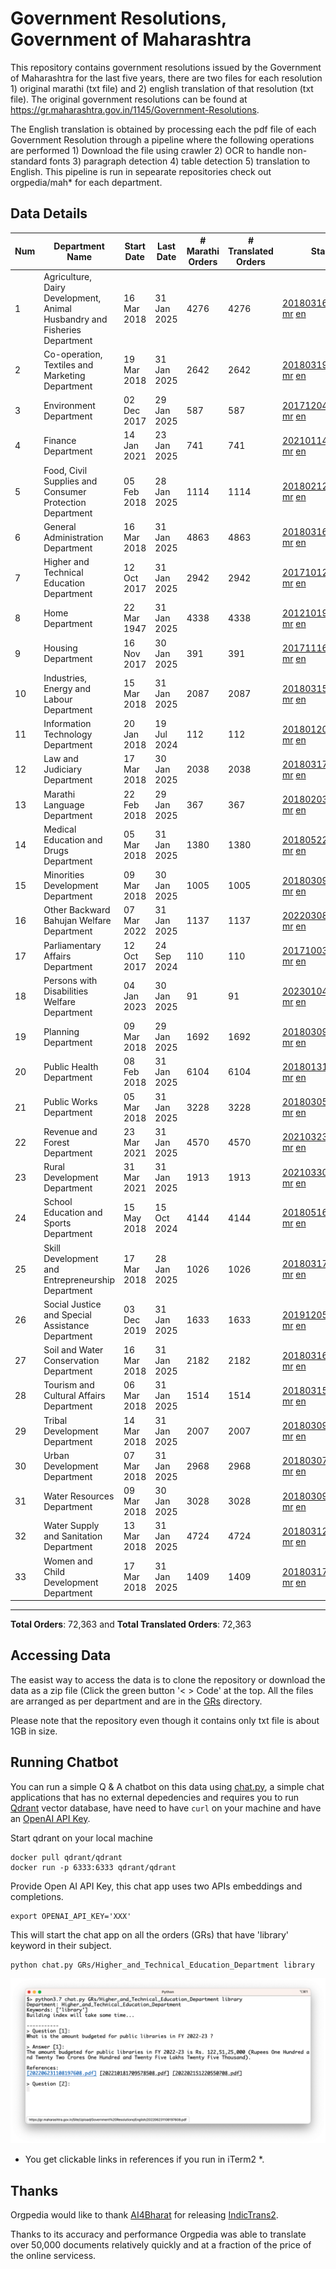 # Government Resolutions, Government of Maharashtra

This repository contains government resolutions issued by the Government of Maharashtra for the last five years, there are two files for each resolution 1) original marathi (txt file) and 2) english translation of that resolution (txt file). The original government resolutions can be found at https://gr.maharashtra.gov.in/1145/Government-Resolutions.

The English translation is obtained by processing each the pdf file of each Government Resolution through a pipeline where the following operations are performed 1) Download the file using crawler 2) OCR to handle non-standard fonts 3) paragraph detection 4) table  detection 5) translation to English. This pipeline is run in sepearate repositories check out orgpedia/mah* for each department.


## Data Details

| Num | Department Name | Start Date | Last Date | # Marathi Orders | # Translated Orders | Starting Order | Last Order |
| --- | --------------- | ---------- | --------- | ---------------- | ------------------- | -------------- | ---------- |
| 1 | Agriculture, Dairy Development, Animal Husbandry and Fisheries Department | 16 Mar 2018 | 31 Jan 2025 | 4276 | 4276 | [201803161624182101.pdf](https://gr.maharashtra.gov.in/Site/Upload/Government%20Resolutions/English/201803161624182101.pdf) [mr](GRs/Agriculture,_Dairy_Development,_Animal_Husbandry_and_Fisheries_Department/201803161624182101.pdf.mr.txt) [en](GRs/Agriculture,_Dairy_Development,_Animal_Husbandry_and_Fisheries_Department/201803161624182101.pdf.en.txt) | [202501311921321801.pdf](https://gr.maharashtra.gov.in/Site/Upload/Government%20Resolutions/English/202501311921321801.pdf) [mr](GRs/Agriculture,_Dairy_Development,_Animal_Husbandry_and_Fisheries_Department/202501311921321801.pdf.mr.txt) [en](GRs/Agriculture,_Dairy_Development,_Animal_Husbandry_and_Fisheries_Department/202501311921321801.pdf.en.txt) |
| 2 | Co-operation, Textiles and Marketing Department | 19 Mar 2018 | 31 Jan 2025 | 2642 | 2642 | [201803191257576702.pdf](https://gr.maharashtra.gov.in/Site/Upload/Government%20Resolutions/English/201803191257576702.pdf) [mr](GRs/Co-operation,_Textiles_and_Marketing_Department/201803191257576702.pdf.mr.txt) [en](GRs/Co-operation,_Textiles_and_Marketing_Department/201803191257576702.pdf.en.txt) | [202501311734267802.pdf](https://gr.maharashtra.gov.in/Site/Upload/Government%20Resolutions/English/202501311734267802.pdf) [mr](GRs/Co-operation,_Textiles_and_Marketing_Department/202501311734267802.pdf.mr.txt) [en](GRs/Co-operation,_Textiles_and_Marketing_Department/202501311734267802.pdf.en.txt) |
| 3 | Environment Department | 02 Dec 2017 | 29 Jan 2025 | 587 | 587 | [201712041147216904.pdf](https://gr.maharashtra.gov.in/Site/Upload/Government%20Resolutions/English/201712041147216904.pdf) [mr](GRs/Environment_Department/201712041147216904.pdf.mr.txt) [en](GRs/Environment_Department/201712041147216904.pdf.en.txt) | [202501291632499904.pdf](https://gr.maharashtra.gov.in/Site/Upload/Government%20Resolutions/English/202501291632499904.pdf) [mr](GRs/Environment_Department/202501291632499904.pdf.mr.txt) [en](GRs/Environment_Department/202501291632499904.pdf.en.txt) |
| 4 | Finance Department | 14 Jan 2021 | 23 Jan 2025 | 741 | 741 | [202101141237329905.pdf](https://gr.maharashtra.gov.in/Site/Upload/Government%20Resolutions/English/202101141237329905.pdf) [mr](GRs/Finance_Department/202101141237329905.pdf.mr.txt) [en](GRs/Finance_Department/202101141237329905.pdf.en.txt) | [202501231755017605.pdf](https://gr.maharashtra.gov.in/Site/Upload/Government%20Resolutions/English/202501231755017605.pdf) [mr](GRs/Finance_Department/202501231755017605.pdf.mr.txt) [en](GRs/Finance_Department/202501231755017605.pdf.en.txt) |
| 5 | Food, Civil Supplies and Consumer Protection Department | 05 Feb 2018 | 28 Jan 2025 | 1114 | 1114 | [201802121244545806.pdf](https://gr.maharashtra.gov.in/Site/Upload/Government%20Resolutions/English/201802121244545806.pdf) [mr](GRs/Food,_Civil_Supplies_and_Consumer_Protection_Department/201802121244545806.pdf.mr.txt) [en](GRs/Food,_Civil_Supplies_and_Consumer_Protection_Department/201802121244545806.pdf.en.txt) | [202501281156513506.pdf](https://gr.maharashtra.gov.in/Site/Upload/Government%20Resolutions/English/202501281156513506.pdf) [mr](GRs/Food,_Civil_Supplies_and_Consumer_Protection_Department/202501281156513506.pdf.mr.txt) [en](GRs/Food,_Civil_Supplies_and_Consumer_Protection_Department/202501281156513506.pdf.en.txt) |
| 6 | General Administration Department | 16 Mar 2018 | 31 Jan 2025 | 4863 | 4863 | [201803161224022707.pdf](https://gr.maharashtra.gov.in/Site/Upload/Government%20Resolutions/English/201803161224022707.pdf) [mr](GRs/General_Administration_Department/201803161224022707.pdf.mr.txt) [en](GRs/General_Administration_Department/201803161224022707.pdf.en.txt) | [202501311829592907.pdf](https://gr.maharashtra.gov.in/Site/Upload/Government%20Resolutions/English/202501311829592907.pdf) [mr](GRs/General_Administration_Department/202501311829592907.pdf.mr.txt) [en](GRs/General_Administration_Department/202501311829592907.pdf.en.txt) |
| 7 | Higher and Technical Education Department | 12 Oct 2017 | 31 Jan 2025 | 2942 | 2942 | [201710121514029708.pdf](https://gr.maharashtra.gov.in/Site/Upload/Government%20Resolutions/English/201710121514029708.pdf) [mr](GRs/Higher_and_Technical_Education_Department/201710121514029708.pdf.mr.txt) [en](GRs/Higher_and_Technical_Education_Department/201710121514029708.pdf.en.txt) | [202501311217163708.pdf](https://gr.maharashtra.gov.in/Site/Upload/Government%20Resolutions/English/202501311217163708.pdf) [mr](GRs/Higher_and_Technical_Education_Department/202501311217163708.pdf.mr.txt) [en](GRs/Higher_and_Technical_Education_Department/202501311217163708.pdf.en.txt) |
| 8 | Home Department | 22 Mar 1947 | 31 Jan 2025 | 4338 | 4338 | [201210191648552129.pdf](https://gr.maharashtra.gov.in/Site/Upload/Government%20Resolutions/English/201210191648552129.pdf) [mr](GRs/Home_Department/201210191648552129.pdf.mr.txt) [en](GRs/Home_Department/201210191648552129.pdf.en.txt) | [202501311744518829.pdf](https://gr.maharashtra.gov.in/Site/Upload/Government%20Resolutions/English/202501311744518829.pdf) [mr](GRs/Home_Department/202501311744518829.pdf.mr.txt) [en](GRs/Home_Department/202501311744518829.pdf.en.txt) |
| 9 | Housing Department | 16 Nov 2017 | 30 Jan 2025 | 391 | 391 | [201711161447076609.pdf](https://gr.maharashtra.gov.in/Site/Upload/Government%20Resolutions/English/201711161447076609.pdf) [mr](GRs/Housing_Department/201711161447076609.pdf.mr.txt) [en](GRs/Housing_Department/201711161447076609.pdf.en.txt) | [202501301452001209.pdf](https://gr.maharashtra.gov.in/Site/Upload/Government%20Resolutions/English/202501301452001209.pdf) [mr](GRs/Housing_Department/202501301452001209.pdf.mr.txt) [en](GRs/Housing_Department/202501301452001209.pdf.en.txt) |
| 10 | Industries, Energy and Labour Department | 15 Mar 2018 | 31 Jan 2025 | 2087 | 2087 | [201803151204055010.pdf](https://gr.maharashtra.gov.in/Site/Upload/Government%20Resolutions/English/201803151204055010.pdf) [mr](GRs/Industries,_Energy_and_Labour_Department/201803151204055010.pdf.mr.txt) [en](GRs/Industries,_Energy_and_Labour_Department/201803151204055010.pdf.en.txt) | [202501311707402610.pdf](https://gr.maharashtra.gov.in/Site/Upload/Government%20Resolutions/English/202501311707402610.pdf) [mr](GRs/Industries,_Energy_and_Labour_Department/202501311707402610.pdf.mr.txt) [en](GRs/Industries,_Energy_and_Labour_Department/202501311707402610.pdf.en.txt) |
| 11 | Information Technology Department | 20 Jan 2018 | 19 Jul 2024 | 112 | 112 | [201801201843024511.pdf](https://gr.maharashtra.gov.in/Site/Upload/Government%20Resolutions/English/201801201843024511.pdf) [mr](GRs/Information_Technology_Department/201801201843024511.pdf.mr.txt) [en](GRs/Information_Technology_Department/201801201843024511.pdf.en.txt) | [202407191742379111.pdf](https://gr.maharashtra.gov.in/Site/Upload/Government%20Resolutions/English/202407191742379111.pdf) [mr](GRs/Information_Technology_Department/202407191742379111.pdf.mr.txt) [en](GRs/Information_Technology_Department/202407191742379111.pdf.en.txt) |
| 12 | Law and Judiciary Department | 17 Mar 2018 | 30 Jan 2025 | 2038 | 2038 | [201803171129290212.pdf](https://gr.maharashtra.gov.in/Site/Upload/Government%20Resolutions/English/201803171129290212.pdf) [mr](GRs/Law_and_Judiciary_Department/201803171129290212.pdf.mr.txt) [en](GRs/Law_and_Judiciary_Department/201803171129290212.pdf.en.txt) | [202501301625005912.pdf](https://gr.maharashtra.gov.in/Site/Upload/Government%20Resolutions/English/202501301625005912.pdf) [mr](GRs/Law_and_Judiciary_Department/202501301625005912.pdf.mr.txt) [en](GRs/Law_and_Judiciary_Department/202501301625005912.pdf.en.txt) |
| 13 | Marathi Language Department | 22 Feb 2018 | 29 Jan 2025 | 367 | 367 | [201802031549154233.pdf](https://gr.maharashtra.gov.in/Site/Upload/Government%20Resolutions/English/201802031549154233.pdf) [mr](GRs/Marathi_Language_Department/201802031549154233.pdf.mr.txt) [en](GRs/Marathi_Language_Department/201802031549154233.pdf.en.txt) | [202501291731111733.pdf](https://gr.maharashtra.gov.in/Site/Upload/Government%20Resolutions/English/202501291731111733.pdf) [mr](GRs/Marathi_Language_Department/202501291731111733.pdf.mr.txt) [en](GRs/Marathi_Language_Department/202501291731111733.pdf.en.txt) |
| 14 | Medical Education and Drugs Department | 05 Mar 2018 | 31 Jan 2025 | 1380 | 1380 | [201805221424292513.pdf](https://gr.maharashtra.gov.in/Site/Upload/Government%20Resolutions/English/201805221424292513.pdf) [mr](GRs/Medical_Education_and_Drugs_Department/201805221424292513.pdf.mr.txt) [en](GRs/Medical_Education_and_Drugs_Department/201805221424292513.pdf.en.txt) | [202501311248493813.pdf](https://gr.maharashtra.gov.in/Site/Upload/Government%20Resolutions/English/202501311248493813.pdf) [mr](GRs/Medical_Education_and_Drugs_Department/202501311248493813.pdf.mr.txt) [en](GRs/Medical_Education_and_Drugs_Department/202501311248493813.pdf.en.txt) |
| 15 | Minorities Development Department | 09 Mar 2018 | 30 Jan 2025 | 1005 | 1005 | [201803091218355314.pdf](https://gr.maharashtra.gov.in/Site/Upload/Government%20Resolutions/English/201803091218355314.pdf) [mr](GRs/Minorities_Development_Department/201803091218355314.pdf.mr.txt) [en](GRs/Minorities_Development_Department/201803091218355314.pdf.en.txt) | [202501301814487314.pdf](https://gr.maharashtra.gov.in/Site/Upload/Government%20Resolutions/English/202501301814487314.pdf) [mr](GRs/Minorities_Development_Department/202501301814487314.pdf.mr.txt) [en](GRs/Minorities_Development_Department/202501301814487314.pdf.en.txt) |
| 16 | Other Backward Bahujan Welfare Department | 07 Mar 2022 | 31 Jan 2025 | 1137 | 1137 | [202203081752439334.pdf](https://gr.maharashtra.gov.in/Site/Upload/Government%20Resolutions/English/202203081752439334.pdf) [mr](GRs/Other_Backward_Bahujan_Welfare_Department/202203081752439334.pdf.mr.txt) [en](GRs/Other_Backward_Bahujan_Welfare_Department/202203081752439334.pdf.en.txt) | [202501311719321734.pdf](https://gr.maharashtra.gov.in/Site/Upload/Government%20Resolutions/English/202501311719321734.pdf) [mr](GRs/Other_Backward_Bahujan_Welfare_Department/202501311719321734.pdf.mr.txt) [en](GRs/Other_Backward_Bahujan_Welfare_Department/202501311719321734.pdf.en.txt) |
| 17 | Parliamentary Affairs Department | 12 Oct 2017 | 24 Sep 2024 | 110 | 110 | [201710031642378615.pdf](https://gr.maharashtra.gov.in/Site/Upload/Government%20Resolutions/English/201710031642378615.pdf) [mr](GRs/Parliamentary_Affairs_Department/201710031642378615.pdf.mr.txt) [en](GRs/Parliamentary_Affairs_Department/201710031642378615.pdf.en.txt) | [202409241152433515.pdf](https://gr.maharashtra.gov.in/Site/Upload/Government%20Resolutions/English/202409241152433515.pdf) [mr](GRs/Parliamentary_Affairs_Department/202409241152433515.pdf.mr.txt) [en](GRs/Parliamentary_Affairs_Department/202409241152433515.pdf.en.txt) |
| 18 | Persons with Disabilities Welfare Department | 04 Jan 2023 | 30 Jan 2025 | 91 | 91 | [202301041906309635.pdf](https://gr.maharashtra.gov.in/Site/Upload/Government%20Resolutions/English/202301041906309635.pdf) [mr](GRs/Persons_with_Disabilities_Welfare_Department/202301041906309635.pdf.mr.txt) [en](GRs/Persons_with_Disabilities_Welfare_Department/202301041906309635.pdf.en.txt) | [202501301714002335.pdf](https://gr.maharashtra.gov.in/Site/Upload/Government%20Resolutions/English/202501301714002335.pdf) [mr](GRs/Persons_with_Disabilities_Welfare_Department/202501301714002335.pdf.mr.txt) [en](GRs/Persons_with_Disabilities_Welfare_Department/202501301714002335.pdf.en.txt) |
| 19 | Planning Department | 09 Mar 2018 | 29 Jan 2025 | 1692 | 1692 | [201803091441032716.pdf](https://gr.maharashtra.gov.in/Site/Upload/Government%20Resolutions/English/201803091441032716.pdf) [mr](GRs/Planning_Department/201803091441032716.pdf.mr.txt) [en](GRs/Planning_Department/201803091441032716.pdf.en.txt) | [202501291715251116.pdf](https://gr.maharashtra.gov.in/Site/Upload/Government%20Resolutions/English/202501291715251116.pdf) [mr](GRs/Planning_Department/202501291715251116.pdf.mr.txt) [en](GRs/Planning_Department/202501291715251116.pdf.en.txt) |
| 20 | Public Health Department | 08 Feb 2018 | 31 Jan 2025 | 6104 | 6104 | [201801311722275417.pdf](https://gr.maharashtra.gov.in/Site/Upload/Government%20Resolutions/English/201801311722275417.pdf) [mr](GRs/Public_Health_Department/201801311722275417.pdf.mr.txt) [en](GRs/Public_Health_Department/201801311722275417.pdf.en.txt) | [202501311628173317.pdf](https://gr.maharashtra.gov.in/Site/Upload/Government%20Resolutions/English/202501311628173317.pdf) [mr](GRs/Public_Health_Department/202501311628173317.pdf.mr.txt) [en](GRs/Public_Health_Department/202501311628173317.pdf.en.txt) |
| 21 | Public Works Department | 05 Mar 2018 | 31 Jan 2025 | 3228 | 3228 | [201803051515468118.pdf](https://gr.maharashtra.gov.in/Site/Upload/Government%20Resolutions/English/201803051515468118.pdf) [mr](GRs/Public_Works_Department/201803051515468118.pdf.mr.txt) [en](GRs/Public_Works_Department/201803051515468118.pdf.en.txt) | [202501311806552318.pdf](https://gr.maharashtra.gov.in/Site/Upload/Government%20Resolutions/English/202501311806552318.pdf) [mr](GRs/Public_Works_Department/202501311806552318.pdf.mr.txt) [en](GRs/Public_Works_Department/202501311806552318.pdf.en.txt) |
| 22 | Revenue and Forest Department | 23 Mar 2021 | 31 Jan 2025 | 4570 | 4570 | [202103231328393119.pdf](https://gr.maharashtra.gov.in/Site/Upload/Government%20Resolutions/English/202103231328393119.pdf) [mr](GRs/Revenue_and_Forest_Department/202103231328393119.pdf.mr.txt) [en](GRs/Revenue_and_Forest_Department/202103231328393119.pdf.en.txt) | [202501311359084419.pdf](https://gr.maharashtra.gov.in/Site/Upload/Government%20Resolutions/English/202501311359084419.pdf) [mr](GRs/Revenue_and_Forest_Department/202501311359084419.pdf.mr.txt) [en](GRs/Revenue_and_Forest_Department/202501311359084419.pdf.en.txt) |
| 23 | Rural Development Department | 31 Mar 2021 | 31 Jan 2025 | 1913 | 1913 | [202103301021181120.pdf](https://gr.maharashtra.gov.in/Site/Upload/Government%20Resolutions/English/202103301021181120.pdf) [mr](GRs/Rural_Development_Department/202103301021181120.pdf.mr.txt) [en](GRs/Rural_Development_Department/202103301021181120.pdf.en.txt) | [202501311441219420.pdf](https://gr.maharashtra.gov.in/Site/Upload/Government%20Resolutions/English/202501311441219420.pdf) [mr](GRs/Rural_Development_Department/202501311441219420.pdf.mr.txt) [en](GRs/Rural_Development_Department/202501311441219420.pdf.en.txt) |
| 24 | School Education and Sports Department | 15 May 2018 | 15 Oct 2024 | 4144 | 4144 | [201805161114241221.pdf](https://gr.maharashtra.gov.in/Site/Upload/Government%20Resolutions/English/201805161114241221.pdf) [mr](GRs/School_Education_and_Sports_Department/201805161114241221.pdf.mr.txt) [en](GRs/School_Education_and_Sports_Department/201805161114241221.pdf.en.txt) | [202410152127537021.pdf](https://gr.maharashtra.gov.in/Site/Upload/Government%20Resolutions/English/202410152127537021.pdf) [mr](GRs/School_Education_and_Sports_Department/202410152127537021.pdf.mr.txt) [en](GRs/School_Education_and_Sports_Department/202410152127537021.pdf.en.txt) |
| 25 | Skill Development and Entrepreneurship Department | 17 Mar 2018 | 28 Jan 2025 | 1026 | 1026 | [201803171322099003.pdf](https://gr.maharashtra.gov.in/Site/Upload/Government%20Resolutions/English/201803171322099003.pdf) [mr](GRs/Skill_Development_and_Entrepreneurship_Department/201803171322099003.pdf.mr.txt) [en](GRs/Skill_Development_and_Entrepreneurship_Department/201803171322099003.pdf.en.txt) | [202501281622168403.pdf](https://gr.maharashtra.gov.in/Site/Upload/Government%20Resolutions/English/202501281622168403.pdf) [mr](GRs/Skill_Development_and_Entrepreneurship_Department/202501281622168403.pdf.mr.txt) [en](GRs/Skill_Development_and_Entrepreneurship_Department/202501281622168403.pdf.en.txt) |
| 26 | Social Justice and Special Assistance Department | 03 Dec 2019 | 31 Jan 2025 | 1633 | 1633 | [201912051107011622.pdf](https://gr.maharashtra.gov.in/Site/Upload/Government%20Resolutions/English/201912051107011622.pdf) [mr](GRs/Social_Justice_and_Special_Assistance_Department/201912051107011622.pdf.mr.txt) [en](GRs/Social_Justice_and_Special_Assistance_Department/201912051107011622.pdf.en.txt) | [202501311713339922.pdf](https://gr.maharashtra.gov.in/Site/Upload/Government%20Resolutions/English/202501311713339922.pdf) [mr](GRs/Social_Justice_and_Special_Assistance_Department/202501311713339922.pdf.mr.txt) [en](GRs/Social_Justice_and_Special_Assistance_Department/202501311713339922.pdf.en.txt) |
| 27 | Soil and Water Conservation Department | 16 Mar 2018 | 31 Jan 2025 | 2182 | 2182 | [201803161247582426.pdf](https://gr.maharashtra.gov.in/Site/Upload/Government%20Resolutions/English/201803161247582426.pdf) [mr](GRs/Soil_and_Water_Conservation_Department/201803161247582426.pdf.mr.txt) [en](GRs/Soil_and_Water_Conservation_Department/201803161247582426.pdf.en.txt) | [202501311756059226.pdf](https://gr.maharashtra.gov.in/Site/Upload/Government%20Resolutions/English/202501311756059226.pdf) [mr](GRs/Soil_and_Water_Conservation_Department/202501311756059226.pdf.mr.txt) [en](GRs/Soil_and_Water_Conservation_Department/202501311756059226.pdf.en.txt) |
| 28 | Tourism and Cultural Affairs Department | 06 Mar 2018 | 31 Jan 2025 | 1514 | 1514 | [201803151055091823.pdf](https://gr.maharashtra.gov.in/Site/Upload/Government%20Resolutions/English/201803151055091823.pdf) [mr](GRs/Tourism_and_Cultural_Affairs_Department/201803151055091823.pdf.mr.txt) [en](GRs/Tourism_and_Cultural_Affairs_Department/201803151055091823.pdf.en.txt) | [202501311750036323.pdf](https://gr.maharashtra.gov.in/Site/Upload/Government%20Resolutions/English/202501311750036323.pdf) [mr](GRs/Tourism_and_Cultural_Affairs_Department/202501311750036323.pdf.mr.txt) [en](GRs/Tourism_and_Cultural_Affairs_Department/202501311750036323.pdf.en.txt) |
| 29 | Tribal Development Department | 14 Mar 2018 | 31 Jan 2025 | 2007 | 2007 | [201803091105184924.pdf](https://gr.maharashtra.gov.in/Site/Upload/Government%20Resolutions/English/201803091105184924.pdf) [mr](GRs/Tribal_Development_Department/201803091105184924.pdf.mr.txt) [en](GRs/Tribal_Development_Department/201803091105184924.pdf.en.txt) | [202501311105263024.pdf](https://gr.maharashtra.gov.in/Site/Upload/Government%20Resolutions/English/202501311105263024.pdf) [mr](GRs/Tribal_Development_Department/202501311105263024.pdf.mr.txt) [en](GRs/Tribal_Development_Department/202501311105263024.pdf.en.txt) |
| 30 | Urban Development Department | 07 Mar 2018 | 31 Jan 2025 | 2968 | 2968 | [201803071203178325.pdf](https://gr.maharashtra.gov.in/Site/Upload/Government%20Resolutions/English/201803071203178325.pdf) [mr](GRs/Urban_Development_Department/201803071203178325.pdf.mr.txt) [en](GRs/Urban_Development_Department/201803071203178325.pdf.en.txt) | [202501311809575025.pdf](https://gr.maharashtra.gov.in/Site/Upload/Government%20Resolutions/English/202501311809575025.pdf) [mr](GRs/Urban_Development_Department/202501311809575025.pdf.mr.txt) [en](GRs/Urban_Development_Department/202501311809575025.pdf.en.txt) |
| 31 | Water Resources Department | 09 Mar 2018 | 30 Jan 2025 | 3028 | 3028 | [201803091034435527.pdf](https://gr.maharashtra.gov.in/Site/Upload/Government%20Resolutions/English/201803091034435527.pdf) [mr](GRs/Water_Resources_Department/201803091034435527.pdf.mr.txt) [en](GRs/Water_Resources_Department/201803091034435527.pdf.en.txt) | [202501301438211227.pdf](https://gr.maharashtra.gov.in/Site/Upload/Government%20Resolutions/English/202501301438211227.pdf) [mr](GRs/Water_Resources_Department/202501301438211227.pdf.mr.txt) [en](GRs/Water_Resources_Department/202501301438211227.pdf.en.txt) |
| 32 | Water Supply and Sanitation Department | 13 Mar 2018 | 31 Jan 2025 | 4724 | 4724 | [201803121414108428.pdf](https://gr.maharashtra.gov.in/Site/Upload/Government%20Resolutions/English/201803121414108428.pdf) [mr](GRs/Water_Supply_and_Sanitation_Department/201803121414108428.pdf.mr.txt) [en](GRs/Water_Supply_and_Sanitation_Department/201803121414108428.pdf.en.txt) | [202501311834277028.pdf](https://gr.maharashtra.gov.in/Site/Upload/Government%20Resolutions/English/202501311834277028.pdf) [mr](GRs/Water_Supply_and_Sanitation_Department/202501311834277028.pdf.mr.txt) [en](GRs/Water_Supply_and_Sanitation_Department/202501311834277028.pdf.en.txt) |
| 33 | Women and Child Development Department | 17 Mar 2018 | 31 Jan 2025 | 1409 | 1409 | [201803171539444330.pdf](https://gr.maharashtra.gov.in/Site/Upload/Government%20Resolutions/English/201803171539444330.pdf) [mr](GRs/Women_and_Child_Development_Department/201803171539444330.pdf.mr.txt) [en](GRs/Women_and_Child_Development_Department/201803171539444330.pdf.en.txt) | [202501311144575730.pdf](https://gr.maharashtra.gov.in/Site/Upload/Government%20Resolutions/English/202501311144575730.pdf) [mr](GRs/Women_and_Child_Development_Department/202501311144575730.pdf.mr.txt) [en](GRs/Women_and_Child_Development_Department/202501311144575730.pdf.en.txt) |
----------------------------------------------------------------------------------------------------

**Total Orders**: 72,363 and **Total Translated Orders**: 72,363
## Accessing Data

The easist way to access the data is to clone the repository or download the data as a zip file (Click the green button '< > Code' at the top. All the files are arranged as per department and are in the [GRs](GRs) directory.

Please note that the repository even though it contains only txt file is about 1GB in size.

## Running Chatbot

You can run a simple Q & A chatbot on this data using [chat.py](chat.py), a simple chat applications that has no external depedencies and requires you to run [Qdrant](https://qdrant.tech/) vector database, have need to have `curl` on your machine and have an [OpenAI API Key](https://help.openai.com/en/articles/4936850-where-do-i-find-my-secret-api-key).

Start qdrant on your local machine
```shell
docker pull qdrant/qdrant
docker run -p 6333:6333 qdrant/qdrant
```

Provide Open AI API Key, this chat app uses two APIs embeddings and completions.
```shell
export OPENAI_API_KEY='XXX'
```

This will start the chat app on all the orders (GRs) that have 'library' keyword in their subject.

```shell
python chat.py GRs/Higher_and_Technical_Education_Department library
```

![screenshot of running chat.py](screenshot.png)

* You get clickable links in references if you run in iTerm2 *.

## Thanks

Orgpedia would like to thank [AI4Bharat](https://ai4bharat.iitm.ac.in/) for releasing [IndicTrans2](https://github.com/AI4Bharat/IndicTrans2).

Thanks to its accuracy and performance Orgpedia was able to translate over 50,000 documents relatively quickly and at a fraction of the price of the online servicess.

